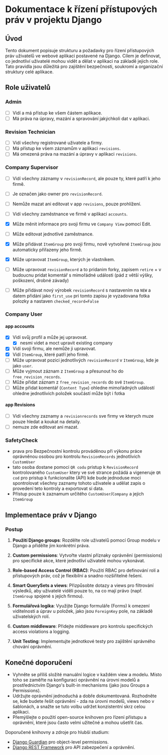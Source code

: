 # Dokumentace k řízení přístupových práv v projektu Django

## Úvod
Tento dokument popisuje strukturu a požadavky pro řízení přístupových práv uživatelů ve webové aplikaci postavené na Django. Cílem je definovat, co jednotliví uživatelé mohou vidět a dělat v aplikaci na základě jejich role. Tato pravidla jsou důležitá pro zajištění bezpečnosti, soukromí a organizační struktury celé aplikace.

## Role uživatelů

### Admin
- [ ] Vidí a má přístup ke všem částem aplikace.
- [ ] Má práva na úpravy, mazání a spravování jakýchkoli dat v aplikaci.

### Revision Technician
- [ ] Vidí všechny registrované uživatele a firmy.
- [ ] Má přístup ke všem záznamům v aplikaci `revisions`.
- [ ] Má omezená práva na mazání a úpravy v aplikaci `revisions`.

### Company Supervisor
- [ ] Vidí všechny záznamy v `revisionRecord`, ale pouze ty, které patří k jeho firmě.
- [ ] Je označen jako owner pro `revisionRecord`.
- [ ] Nemůže mazat ani editovat v app `revisions`, pouze prohlížení.
- [ ] Vidí všechny zaměstnance ve firmě v aplikaci `accounts`.
- [x] Může měnit informace pro svoji firmu ve `Company View` pomocí Edit.
- [ ] Může editovat jednotlivé zaměstnance.
- [x] Může přidávat `ItemGroup` pro svoji firmu, nově vytvořené `ItemGroup` jsou automaticky přiřazeny jeho firmě.
- [x] Může upravovat `ItemGroup`, kterých je vlastníkem.
- [ ] Může upravovat `revisionRecord` a to pridanim forky, zapisem `retire` + v budoucnu pridat komentář s 
      mimořádné události (pád z větší výšky, poškození, drobné závady)
- [ ] Může přidávat nový výrobek `revisionRecord` s nastavením na `NEW` a datem přidání jako `first_use` pri tomto 
      zapisu je vyzadovana fotka polozky a nastaven `checked_record=False`


### Company User
#### app accounts
- [x] Vidí svůj profil a může jej upravovat. 
  - [x] nesmi videt a moct upravit existing company
- [x] Vidí svoji firmu, ale nemůže ji upravovat.
- [x] Vidí `ItemGroup`, které patří jeho firmě.
- [ ] Může upravovat pozici jednotlivých `revisionRecord` v `ItemGroup`, kde je jako `user`.
- [ ] Může vyjmout záznam z `ItemGroup` a přesunout ho do `free_revision_records`.
- [ ] Může přidat záznam z `free_revision_records` do své `ItemGroup`.
- [ ] Může přidat komentář (`Content Type`) ohledne mimořádných událostí ohledne jednotlivich položek součástí může být i fotka
#### app Revisions
- [ ] Vidi všechny zaznamy a `revisionrecords` sve firmy ve kterych muze pouze hledat a koukat na detaily.
- [ ] nemuze zde editovat ani mazat. 

### SafetyCheck
- prava pro Bezpečnostní kontrolu prováděnou při výkonu práce oprávněnou osobou pro kontrolu `RevisionRecords` jednotlivich `CustomUser`
- tato osoba dostane pomoci `QR codu` pristup k `RevisionRecord` kontrolovaného `CustomUser` ktery ve své strance požádá a vigeneruje `QR cod` pro pristup k funkcionalite (API)
kde bude jednoduse moci spontrolovat všechny zaznamy tohoto uživatele a udělat zapis o provedení teto kontroly a exportovat si data. 
- Přístup pouze k zaznamum určitého `CustomUser`/`Company` a jejich `ItemGroup`

## Implementace práv v Django

### Postup
1. **Použití Django groups**: Rozdělte role uživatelů pomocí Group modelu v Django a přidělte jim konkrétní práva.
   
2. **Custom permissions**: Vytvořte vlastní příznaky oprávnění (permissions) pro specifické akce, které jednotliví uživatelé mohou vykonávat.

3. **Role-based Access Control (RBAC)**: Použití RBAC pro definování rolí a přístupových práv, což je flexibilní a snadno rozšiřitelné řešení.

4. **Smart QuerySets a views**: Přizpůsobte dotazy a views pro filtrování výsledků, aby uživatelé viděli pouze to, na co mají právo (např. `ItemGroup` spojené s jejich firmou).

5. **Formulářová logika**: Využijte Django formuláře (Forms) k omezení viditelnosti a úprav u položek, jako jsou `ForeignKey` pole, na základě uživatelských rolí.

6. **Custom middleware**: Přidejte middleware pro kontrolu specifických access violations a logging.

7. **Unit Testing**: Implementujte jednotkové testy pro zajištění správného chování oprávnění.

## Konečné doporučení
- Vyhněte se příliš složité manuální logice v každém view a modelu. Místo toho se zaměřte na konfiguraci oprávnění na úrovni modelů a prostřednictvím Django's built-in mechanisms (jako jsou Groups a Permissions).
- Udržujte oprávnění jednoduchá a dobře dokumentovaná. Rozhodněte se, kde budete řešit oprávnění - zda na úrovni modelů, views nebo v šablonách, a snažte se tuto volbu udržet konzistentní skrz celou aplikaci.
- Přemýšlejte o použití open-source knihoven pro řízení přístupu a oprávnění, které jsou často velmi užitečné a mohou ušetřit čas.

Doporučené knihovny a zdroje pro hlubší studium:
- [Django Guardian](https://django-guardian.readthedocs.io/en/stable/) pro object-level permissions.
- [Django REST Framework](https://www.django-rest-framework.org/) pro API zabezpečení a oprávnění.
